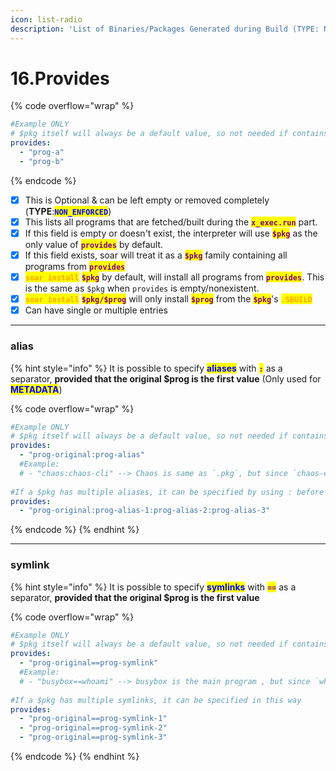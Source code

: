```yaml
---
icon: list-radio
description: 'List of Binaries/Packages Generated during Build (TYPE: NON_ENFORCED)'
---
```


# 16.Provides

{% code overflow="wrap" %}
```yaml
#Example ONLY
# $pkg itself will always be a default value, so not needed if contains only 1 program and that 1 program is $pkg itself
provides:
  - "prog-a"
  - "prog-b"
```
{% endcode %}

* [x] This is Optional & can be left empty or removed completely (**TYPE**:<mark style="color:blue;">**`NON_ENFORCED`**</mark>)
* [x] This lists all programs that are fetched/built during the <mark style="color:purple;">**`x_exec.run`**</mark> part.
* [x] If this field is empty or doesn't exist, the interpreter will use <mark style="color:purple;">**`$pkg`**</mark> as the only value of <mark style="color:purple;">**`provides`**</mark> by default.
* [x] If this field exists, soar will treat it as a <mark style="color:purple;">**`$pkg`**</mark> family containing all programs from <mark style="color:purple;">**`provides`**</mark>
* [x] <mark style="color:orange;">**`soar install`**</mark> <mark style="color:purple;">**`$pkg`**</mark> by default, will install all programs from <mark style="color:purple;">**`provides`**</mark>. This is the same as `$pkg` when `provides` is empty/nonexistent.
* [x] <mark style="color:orange;">**`soar install`**</mark> <mark style="color:purple;">**`$pkg/$prog`**</mark> will only install <mark style="color:purple;">**`$prog`**</mark> from the <mark style="color:purple;">**`$pkg`**</mark>'s <mark style="color:orange;">**`.SBUILD`**</mark>
* [x] Can have single or multiple entries

***

### alias

{% hint style="info" %}
It is possible to  specify <mark style="color:blue;">**aliases**</mark> with <mark style="color:purple;">**`:`**</mark> as a separator, **provided that the original $prog is the first value** (Only used for <mark style="color:blue;">**METADATA**</mark>)

{% code overflow="wrap" %}
```yaml
#Example ONLY
# $pkg itself will always be a default value, so not needed if contains only 1 program and that 1 program is $pkg itself, however we can name it explictly if the prog is also known by another name with :
provides:
  - "prog-original:prog-alias"
  #Example:
  # - "chaos:chaos-cli" --> Chaos is same as `.pkg`, but since `chaos-cli` is also defined, searching for either chaos:chaos-cli will return the same result
  
#If a $pkg has multiple aliases, it can be specified by using : before each alias
provides:
  - "prog-original:prog-alias-1:prog-alias-2:prog-alias-3"
```
{% endcode %}
{% endhint %}

***

### symlink

{% hint style="info" %}
It is possible to specify <mark style="color:blue;">**symlinks**</mark> with  <mark style="color:purple;">**`==`**</mark>  as a separator, **provided that the original $prog is the first value**

{% code overflow="wrap" %}
```yaml
#Example ONLY
# $pkg itself will always be a default value, so not needed if contains only 1 program and that 1 program is $pkg itself, however we can name it explictly if the prog is also meant to be Symlinked with known by another name with ==
provides:
  - "prog-original==prog-symlink"
  #Example:
  # - "busybox==whoami" --> busybox is the main program , but since `whoami` is also defined, soar will create a whoami symlink that points to buysbox
  
#If a $pkg has multiple symlinks, it can be specified in this way
provides:
  - "prog-original==prog-symlink-1"
  - "prog-original==prog-symlink-2"
  - "prog-original==prog-symlink-3"
```
{% endcode %}
{% endhint %}
